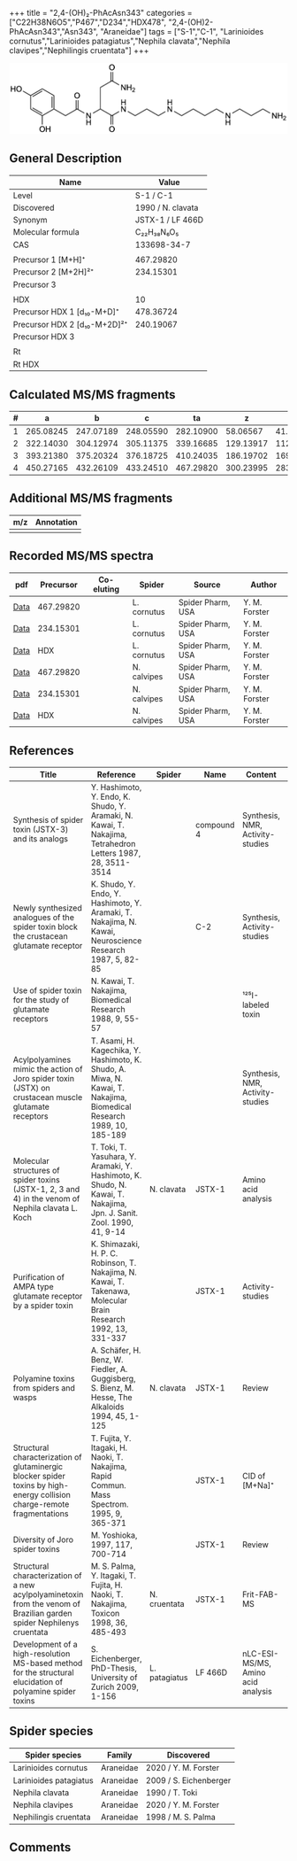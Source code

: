 +++
title = "2,4-(OH)₂-PhAcAsn343"
categories = ["C22H38N6O5","P467","D234","HDX478",
"2,4-(OH)2-PhAcAsn343","Asn343",
"Araneidae"]
tags = ["S-1","C-1",
"Larinioides cornutus","Larinioides patagiatus","Nephila clavata","Nephila clavipes","Nephilingis cruentata"]
+++

![](/img/2-4-OH2-PhAcAsn343.png)

## General Description

| Name                         | Value             |
|------------------------------|-------------------|
| Level                        | S-1 / C-1         |
| Discovered                   | 1990 / N. clavata |
| Synonym                      | JSTX-1 / LF 466D  |
| Molecular formula            | C₂₂H₃₈N₆O₅        |
| CAS                          | 133698-34-7       |
|                              |                   |
| Precursor 1 [M+H]⁺           | 467.29820         |
| Precursor 2 [M+2H]²⁺         | 234.15301         |
| Precursor 3                  |                   |
|                              |                   |
| HDX                          | 10                |
| Precursor HDX 1 [d₁₀-M+D]⁺   | 478.36724         |
| Precursor HDX 2 [d₁₀-M+2D]²⁺ | 240.19067         |
| Precursor HDX 3              |                   |
|                              |                   |
| Rt                           |                   |
| Rt HDX                       |                   |

## Calculated MS/MS fragments

| # | a         | b         | c         | ta        | z         | y         | tz        |
|---|-----------|-----------|-----------|-----------|-----------|-----------|-----------|
| 1 | 265.08245 | 247.07189 | 248.05590 | 282.10900 | 58.06567  | 41.03912  | 75.09222  |
| 2 | 322.14030 | 304.12974 | 305.11375 | 339.16685 | 129.13917 | 112.11262 | 146.16572 |
| 3 | 393.21380 | 375.20324 | 376.18725 | 410.24035 | 186.19702 | 169.17047 | 203.22357 |
| 4 | 450.27165 | 432.26109 | 433.24510 | 467.29820 | 300.23995 | 283.21340 | 317.26650 |

## Additional MS/MS fragments

| m/z       | Annotation |
|-----------|------------|
|           |            |

## Recorded MS/MS spectra

| pdf | Precursor | Co-eluting | Spider | Source | Author |
|-----|-----------|------------|--------|--------|--------|
| [Data](/pdf/L-cornutus/467_2-4-OH2-PhAcAsn343_Lc.pdf) | 467.29820 |           | L. cornutus | Spider Pharm, USA | Y. M. Forster |
| [Data](/pdf/L-cornutus/467_2-4-OH2-PhAcAsn343_Lc_2.pdf) | 234.15301 |           | L. cornutus | Spider Pharm, USA | Y. M. Forster |
| [Data](/pdf/L-cornutus/467_2-4-OH2-PhAcAsn343_Lc_HDX.pdf) | HDX |           | L. cornutus | Spider Pharm, USA | Y. M. Forster |
| [Data](/pdf/N-clavipes/467_2-4-OH2-PhAcAsn343_Nc.pdf) | 467.29820 |           | N. calvipes| Spider Pharm, USA | Y. M. Forster |
| [Data](/pdf/N-clavipes/467_2-4-OH2-PhAcAsn343_Nc_2.pdf) | 234.15301 |           | N. calvipes| Spider Pharm, USA | Y. M. Forster |
| [Data](/pdf/N-clavipes/467_2-4-OH2-PhAcAsn343_Nc_HDX.pdf) | HDX |           | N. calvipes| Spider Pharm, USA | Y. M. Forster |

## References

| Title                                                                                                                    | Reference                                                                                                             | Spider        | Name       | Content                            | Link                                                                                                |
|--------------------------------------------------------------------------------------------------------------------------|-----------------------------------------------------------------------------------------------------------------------|---------------|------------|------------------------------------|-----------------------------------------------------------------------------------------------------|
| Synthesis of spider toxin (JSTX-3) and its analogs                                                                       | Y. Hashimoto, Y. Endo, K. Shudo, Y. Aramaki, N. Kawai, T. Nakajima, Tetrahedron Letters 1987, 28, 3511-3514           |               | compound 4 | Synthesis, NMR, Activity-studies   | [Link](https://www.sciencedirect.com/science/article/pii/S0040403900963408)                         |
| Newly synthesized analogues of the spider toxin block the crustacean glutamate receptor                                  | K. Shudo, Y. Endo, Y. Hashimoto, Y. Aramaki, T. Nakajima, N. Kawai, Neuroscience Research 1987, 5, 82-85              |               | C-2        | Synthesis, Activity-studies        | [Link](https://www.sciencedirect.com/science/article/pii/0168010287900265)                          |
| Use of spider toxin for the study of glutamate receptors                                                                 | N. Kawai, T. Nakajima, Biomedical Research 1988, 9, 55-57                                                             |               |            | ¹²⁵I-labeled toxin                 |                                                                                                     |
| Acylpolyamines mimic the action of Joro spider toxin (JSTX) on crustacean muscle glutamate receptors                     | T. Asami, H. Kagechika, Y. Hashimoto, K. Shudo, A. Miwa, N. Kawai, T. Nakajima, Biomedical Research 1989, 10, 185-189 |               |            | Synthesis, NMR, Activity-studies   | [Link](https://www.jstage.jst.go.jp/article/biomedres/10/3/10_185/_article)                         |
| Molecular structures of spider toxins (JSTX-1, 2, 3 and 4) in the venom of Nephila clavata L. Koch                       | T. Toki, T. Yasuhara, Y. Aramaki, Y. Hashimoto, K. Shudo, N. Kawai, T. Nakajima, Jpn. J. Sanit. Zool. 1990, 41, 9-14  | N. clavata    | JSTX-1     | Amino acid analysis                | [Link](https://www.jstage.jst.go.jp/article/mez/41/1/41_KJ00000823475/_article)                     |
| Purification of AMPA type glutamate receptor by a spider toxin                                                           | K. Shimazaki, H. P. C. Robinson, T. Nakajima, N. Kawai, T. Takenawa, Molecular Brain Research 1992, 13, 331-337       |               | JSTX-1     | Activity-studies                   | [Link](https://www.sciencedirect.com/science/article/pii/0169328X9290216X)                          |
| Polyamine toxins from spiders and wasps                                                                                  | A. Schäfer, H. Benz, W. Fiedler, A. Guggisberg, S. Bienz, M. Hesse, The Alkaloids 1994, 45, 1-125                     | N. clavata    | JSTX-1     | Review                             | [Link](https://www.sciencedirect.com/science/article/pii/S009995980860276X)                         |
| Structural characterization of glutaminergic blocker spider toxins by high-energy collision charge-remote fragmentations | T. Fujita, Y. Itagaki, H. Naoki, T. Nakajima, Rapid Commun. Mass Spectrom. 1995, 9, 365-371                           |               | JSTX-1     | CID of [M+Na]⁺                     | [Link](https://onlinelibrary.wiley.com/doi/abs/10.1002/rcm.1290090502)                              |
| Diversity of Joro spider toxins                                                                                          | M. Yoshioka,  1997, 117, 700-714                                                                                      |               | JSTX-1     | Review                             | [Link](https://www.jstage.jst.go.jp/article/yakushi1947/117/10-11/117_10-11_700/_article/-char/ja/) |
| Structural characterization of a new acylpolyaminetoxin from the venom of Brazilian garden spider Nephilenys cruentata   | M. S. Palma, Y. Itagaki, T. Fujita, H. Naoki, T. Nakajima, Toxicon 1998, 36, 485-493                                  | N. cruentata  | JSTX-1     | Frit-FAB-MS                        | [Link](https://www.sciencedirect.com/science/article/pii/S0041010197001396)                         |
| Development of a high-resolution MS-based method for the structural elucidation of polyamine spider toxins| S. Eichenberger, PhD-Thesis, University of Zurich 2009, 1-156 | L. patagiatus | LF 466D    | nLC-ESI-MS/MS, Amino acid analysis | [Link](https://www.zora.uzh.ch/id/eprint/12787/1/Eichenberger.pdf) | 

## Spider species

| Spider species         | Family    | Discovered             |
|------------------------|-----------|------------------------|
| Larinioides cornutus | Araneidae | 2020 / Y. M. Forster |
| Larinioides patagiatus | Araneidae | 2009 / S. Eichenberger |
| Nephila clavata        | Araneidae | 1990 / T. Toki         |
| Nephila clavipes | Araneidae | 2020 / Y. M. Forster |
| Nephilingis cruentata  | Araneidae | 1998 / M. S. Palma     |

## Comments